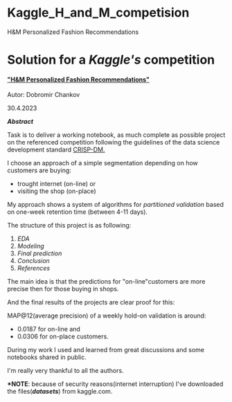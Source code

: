 # Kaggle_H_and_M_competision
H&amp;M Personalized Fashion Recommendations


# Solution for a *Kaggle's* competition

#### ["H&M Personalized Fashion Recommendations"]('https://www.kaggle.com/competitions/h-and-m-personalized-fashion-recommendations')

Autor: Dobromir Chankov

30.4.2023

_**Abstract**_

Task is to deliver a working notebook, as much complete as possible project on the referenced competition following the guidelines of the data science development standard [CRISP-DM.]('https://en.wikipedia.org/wiki/Cross-industry_standard_process_for_data_mining')



I choose an approach of a simple segmentation depending on how customers are buying:

 - trought internet (on-line) or
 - visiting the shop (on-place)

My approach shows a system of algorithms for *partitioned validation* based on one-week retention time (between 4-11 days).

The structure of this project is as following:

1. *EDA*
2. *Modeling*
3. *Final prediction*
4. *Conclusion*
5. *References*

The main idea is that the predictions for "on-line"customers are more precise then for those buying in shops.

And the final results of the projects are clear proof for this:

MAP@12(average precision) of a weekly hold-on validation is around:
 + 0.0187 for on-line and 
 + 0.0306 for on-place customers.

During my work I used and learned from great discussions and some notebooks shared in public.

I'm really very thankful to all the authors.

__*NOTE__: because of security reasons(internet interruption) I've downloaded the files(**_datasets_**) from kaggle.com.
